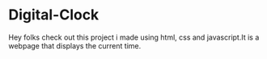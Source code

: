 # Digital-Clock
Hey folks check out this project i made using html, css and javascript.It is a webpage that displays the current time.

